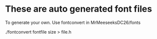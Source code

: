 # These are auto generated font files #

To generate your own. Use fontconvert in MrMeeseeksDC26/fonts

./fontconvert fontfile size > file.h
